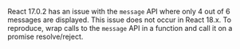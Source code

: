 React 17.0.2 has an issue with the `message` API where only 4 out of 6 messages are displayed. This issue does not occur in React 18.x. To reproduce, wrap calls to the `message` API in a function and call it on a promise resolve/reject.

